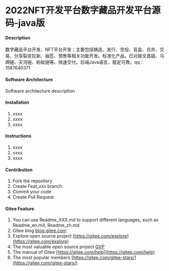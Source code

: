 # 2022NFT开发平台数字藏品开发平台源码-java版

#### Description
数字藏品平台开发、NFT平台开发；主要包括铸造、发行、空投、盲盒、合并、交易、分享裂变拉新、抽签、预售等相关功能开发。标准化产品，已对接文昌链、马蹄链、天河链、蚂蚁链等。快速交付。后端Java语言，稳定可靠。qq：1587640371

#### Software Architecture
Software architecture description

#### Installation

1.  xxxx
2.  xxxx
3.  xxxx

#### Instructions

1.  xxxx
2.  xxxx
3.  xxxx

#### Contribution

1.  Fork the repository
2.  Create Feat_xxx branch
3.  Commit your code
4.  Create Pull Request


#### Gitee Feature

1.  You can use Readme\_XXX.md to support different languages, such as Readme\_en.md, Readme\_zh.md
2.  Gitee blog [blog.gitee.com](https://blog.gitee.com)
3.  Explore open source project [https://gitee.com/explore](https://gitee.com/explore)
4.  The most valuable open source project [GVP](https://gitee.com/gvp)
5.  The manual of Gitee [https://gitee.com/help](https://gitee.com/help)
6.  The most popular members  [https://gitee.com/gitee-stars/](https://gitee.com/gitee-stars/)
